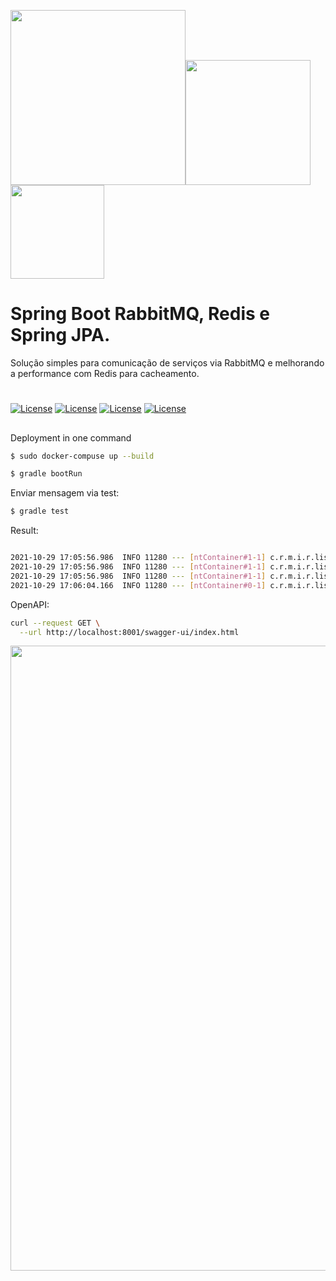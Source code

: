 

<img src="https://cdn.freelogovectors.net/wp-content/uploads/2021/02/rabbitmq-logo-freelogovectors.net_-768x123.png" width="280"><img src="https://th.bing.com/th/id/R.c70998c09711ec9cc6b373d5427b4f3f?rik=J%2f8td1sh8%2bf7cw&pid=ImgRaw&r=0" width="200"><img src="https://atomrace.com/blog/wp-content/uploads/2018/05/spring-boot-logo.png" width="150">




# Spring Boot RabbitMQ, Redis e Spring JPA.
Solução simples para comunicação de serviços via RabbitMQ e melhorando a performance com Redis para cacheamento.



# #

[![License](https://img.shields.io/badge/License-MIT-silver.svg?style=flat)](https://github.com/clips/pattern/blob/master/LICENSE.txt) 
[![License](https://img.shields.io/badge/SpringBoot-2.6.0RC1-green.svg?style=flat)](https://github.com/clips/pattern/blob/master/LICENSE.txt) 
[![License](https://img.shields.io/badge/RabbitMQ-3.6-orange.svg?style=flat)](https://github.com/clips/pattern/blob/master/LICENSE.txt) 
[![License](https://img.shields.io/badge/Redis-2.6.3-red.svg?style=flat)](https://github.com/clips/pattern/blob/master/LICENSE.txt) 

##


Deployment in one command
```sh
$ sudo docker-compuse up --build
```

```sh
$ gradle bootRun
```

Enviar mensagem via test:

```sh
$ gradle test
```

Result:

```sh

2021-10-29 17:05:56.986  INFO 11280 --- [ntContainer#1-1] c.r.m.i.r.listeners.PaymentListener      : 0c9b3d13-ddbc-485b-a386-7d465c20b8a1
2021-10-29 17:05:56.986  INFO 11280 --- [ntContainer#1-1] c.r.m.i.r.listeners.PaymentListener      : approved
2021-10-29 17:05:56.986  INFO 11280 --- [ntContainer#1-1] c.r.m.i.r.listeners.PaymentListener      : 1
2021-10-29 17:06:04.166  INFO 11280 --- [ntContainer#0-1] c.r.m.i.r.listeners.DispachListener      : Pedido: 485854: enviado

```


OpenAPI:

```sh
curl --request GET \
  --url http://localhost:8001/swagger-ui/index.html
```

<img src="https://github.com/borgesdeveloper/spring-boot-ms-rabbitmq-redis-jpa/blob/main/src/main/resources/static/open-api.png" width="1000">
